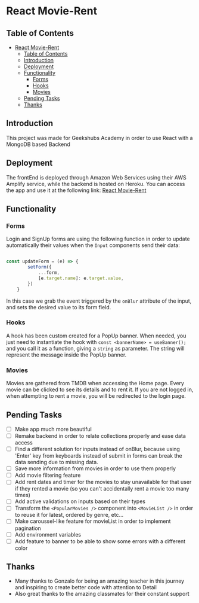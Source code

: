 # React Movie-Rent

## Table of Contents
- [React Movie-Rent](#react-movie-rent)
  - [Table of Contents](#table-of-contents)
  - [Introduction](#introduction)
  - [Deployment](#deployment)
  - [Functionality](#functionality)
    - [Forms](#forms)
    - [Hooks](#hooks)
    - [Movies](#movies)
  - [Pending Tasks](#pending-tasks)
  - [Thanks](#thanks)


## Introduction 
This project was made for Geekshubs Academy in order to use React with a MongoDB based Backend

## Deployment
The frontEnd is deployed through Amazon Web Services using their AWS Amplify service, while the backend is hosted on Heroku. You can access the app and use it at the following link: [React Movie-Rent](https://master.d1rixknf384fi5.amplifyapp.com/)

## Functionality

### Forms

Login and SignUp forms are using the following function in order to update automatically their values when the `Input` components send their data: 
```javascript

const updateForm = (e) => {
        setForm({
            ...form,
            [e.target.name]: e.target.value,
        })
    }
```

In this case we grab the event triggered by the `onBlur` attribute of the input, and sets the desired value to its form field.

### Hooks

A hook has been custom created for a PopUp banner. When needed, you just need to instantiate the hook with `const <bannerName> = useBanner();` and you call it as a function, giving a `string` as parameter. The string will represent the message inside the PopUp banner.

### Movies

Movies are gathered from TMDB when accessing the Home page. Every movie can be clicked to see its details and to rent it.
If you are not logged in, when attempting to rent a movie, you will be redirected to the login page.

## Pending Tasks
- [ ] Make app much more beautiful
- [ ] Remake backend in order to relate collections properly and ease data access
- [ ] Find a different solution for inputs instead of onBlur, because using 'Enter' key from keyboards instead of submit in forms can break the data sending due to missing data.
- [ ] Save more information from movies in order to use them properly
- [ ] Add movie filtering feature
- [ ] Add rent dates and timer for the movies to stay unavailable for that user if they rented a movie (so you can't accidentally rent a movie too many times)
- [ ] Add active validations on inputs based on their types
- [ ] Transform the `<PopularMovies />` component into `<MovieList />` in order to reuse it for latest, ordered by genre, etc...
- [ ] Make caroussel-like feature for movieList in order to implement pagination
- [ ] Add environment variables
- [ ] Add feature to banner to be able to show some errors with a different color

## Thanks
- Many thanks to Gonzalo for being an amazing teacher in this journey and inspiring to create better code with attention to Detail
- Also great thanks to the amazing classmates for their constant support 
